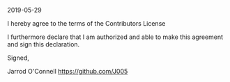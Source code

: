 2019-05-29

I hereby agree to the terms of the Contributors License

I furthermore declare that I am authorized and able to make this
agreement and sign this declaration.

Signed,

Jarrod O'Connell
https://github.com/J005
